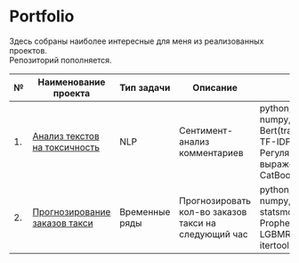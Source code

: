 # Portfolio

Здесь собраны наиболее интересные для меня из реализованных проектов.  
Репозиторий пополняется.  

| № | Наименование проекта | Тип задачи | Описание | Стек | 
|---| ---------------------| ---------- | -------- | ---- |
|1.| [Анализ текстов на токсичность](https://github.com/sotwra/Portfolio/tree/main/NLP%20Text%20classification)| NLP | Сентимент-анализ комментариев | python, pandas, numpy, sklearn, Bert(transformers), TF-IDF, Регулярные выражения (re), CatBoost |  
|2.| [Прогнозирование заказов такси](https://github.com/sotwra/Portfolio/tree/main/Taxi%20orders%20forecasting)| Временные ряды | Прогнозировать кол-во заказов такси на следующий час| python, pandas, numpy, sklearn, statsmodels, Prophet, LGBMRegressor, itertools, matplotlib |

